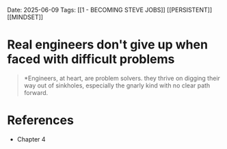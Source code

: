 Date: 2025-06-09
Tags: [[1 - BECOMING STEVE JOBS]] [[PERSISTENT]]  [[MINDSET]]

# Real engineers don't give up when faced with difficult problems

> *Engineers, at heart, are problem solvers. they thrive on digging their way out of sinkholes, especially the gnarly kind with no clear
> path forward.
# References 
- Chapter  4 
